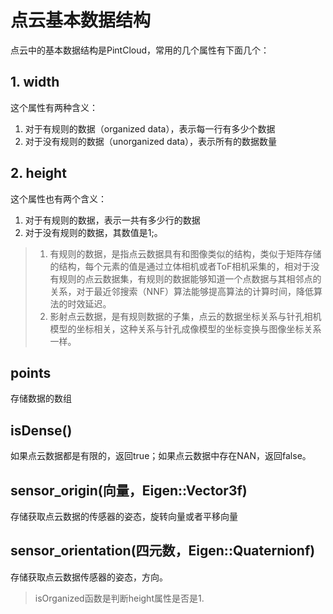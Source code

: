 # 点云基本数据结构
点云中的基本数据结构是PintCloud，常用的几个属性有下面几个：

## 1. width
这个属性有两种含义：
1. 对于有规则的数据（organized data），表示每一行有多少个数据
2. 对于没有规则的数据（unorganized data），表示所有的数据数量

## 2. height
这个属性也有两个含义：
1. 对于有规则的数据，表示一共有多少行的数据
2. 对于没有规则的数据，其数值是1;。

> 1. 有规则的数据，是指点云数据具有和图像类似的结构，类似于矩阵存储的结构，每个元素的值是通过立体相机或者ToF相机采集的，相对于没有规则的点云数据集，有规则的数据能够知道一个点数据与其相邻点的关系，对于最近邻搜索（NNF）算法能够提高算法的计算时间，降低算法的时效延迟。
> 2. 影射点云数据，是有规则数据的子集，点云的数据坐标关系与针孔相机模型的坐标相关，这种关系与针孔成像模型的坐标变换与图像坐标关系一样。

## points
存储数据的数组

## isDense()
如果点云数据都是有限的，返回true；如果点云数据中存在NAN，返回false。

## sensor_origin(向量，Eigen::Vector3f)
存储获取点云数据的传感器的姿态，旋转向量或者平移向量

## sensor_orientation(四元数，Eigen::Quaternionf)
存储获取点云数据传感器的姿态，方向。

> isOrganized函数是判断height属性是否是1.
